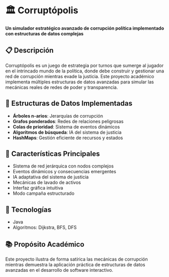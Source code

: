 # 🏛️ Corruptópolis

**Un simulador estratégico avanzado de corrupción política implementado con estructuras de datos complejas**

## 📋 Descripción
Corruptópolis es un juego de estrategia por turnos que sumerge al jugador en el intrincado mundo de la política, donde debe construir y gestionar una red de corrupción mientras evade la justicia. Este proyecto académico implementa múltiples estructuras de datos avanzadas para simular las mecánicas reales de redes de poder y transparencia.

## 🔧 Estructuras de Datos Implementadas
- **Árboles n-arios**: Jerarquías de corrupción
- **Grafos ponderados**: Redes de relaciones peligrosas
- **Colas de prioridad**: Sistema de eventos dinámicos
- **Algoritmos de búsqueda**: IA del sistema de justicia
- **HashMaps**: Gestión eficiente de recursos y estados

## 🎯 Características Principales
- Sistema de red jerárquica con nodos complejos
- Eventos dinámicos y consecuencias emergentes
- IA adaptativa del sistema de justicia
- Mecánicas de lavado de activos
- Interfaz gráfica intuitiva
- Modo campaña estructurado

## 🚀 Tecnologías
- Java
- Algoritmos: Dijkstra, BFS, DFS

## 📚 Propósito Académico
Este proyecto ilustra de forma satírica las mecánicas de corrupción mientras demuestra la aplicación práctica de estructuras de datos avanzadas en el desarrollo de software interactivo.
